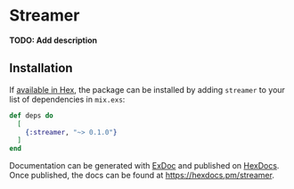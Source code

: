 # Streamer

**TODO: Add description**

## Installation

If [available in Hex](https://hex.pm/docs/publish), the package can be installed
by adding `streamer` to your list of dependencies in `mix.exs`:

```elixir
def deps do
  [
    {:streamer, "~> 0.1.0"}
  ]
end
```

Documentation can be generated with [ExDoc](https://github.com/elixir-lang/ex_doc)
and published on [HexDocs](https://hexdocs.pm). Once published, the docs can
be found at <https://hexdocs.pm/streamer>.

